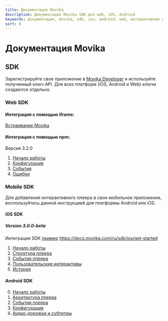 ```yaml
---
title: Документация Movika
description: Документация Movika SDK для web, iOS, Android
keywords: документация, movika, sdk, ios, android, web, интерактивное видео
sort: 0
---
```


# Документация Movika

## SDK

Зарегистрируйте свое приложение в [Movika Developer](https://developer.movika.com) и используйте полученный ключ API. Для всех платформ (iOS, Android и Web) ключи создаются отдельно.

### Web SDK

#### Интеграция с помощью iframe:

[Встраивание Movika](/sdk/web/iframe-ru.md)

#### Интеграция с помощью npm:

Версия 3.2.0

1. [Начало работы](/sdk/web/get-started-ru.md)
2. [Конфигурация](/sdk/web/configurations-ru.md)
3. [События](/sdk/web/events-ru.md)
4. [Ошибки](/sdk/web/errors-ru.md)

### Mobile SDK

Для добавления интерактивного плеера в свое мобильное приложение, воспользуйтесь данной инструкцией
для платформы Android или iOS.

#### iOS SDK

##### Version 3.0.0-beta

Интеграция SDK [пример](https://github.com/movika/movika-sdk-ios/tree/master/Example)
https://docs.movika.com/ru/sdk/ios/get-started

1. [Начало работы](/sdk/ios/get-started-ru.md)
2. [Структура плеера](/sdk/ios/player-arch-ru.md)
3. [События плеера](/sdk/ios/player-events-ru.md)
4. [Пользовательские интерактивы](/sdk/ios/custom-interactive-ru.md)
5. [История](/sdk/ios/history-ru.md)

#### Android SDK

0. [Начало работы](/sdk/android/getting-started-ru.md)
1. [Архитектура плеера](/sdk/android/player-arch-ru.md)
2. [События плеера](/sdk/android/player-events-ru.md)
3. [Конфигурация](/sdk/android/config-ru.md)
4. [Аудио-дорожки и субтитры](/sdk/android/audio-subtitles-ru.md)
